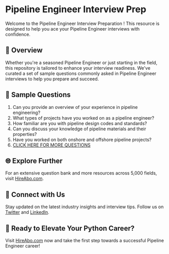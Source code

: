 # Pipeline Engineer Interview Prep

Welcome to the Pipeline Engineer Interview Preparation ! This resource is designed to help you ace your Pipeline Engineer interviews with confidence.

## 🚀 Overview

Whether you're a seasoned Pipeline Engineer or just starting in the field, this repository is tailored to enhance your interview readiness. We've curated a set of sample questions commonly asked in Pipeline Engineer interviews to help you prepare and succeed.

## 📝 Sample Questions

1. Can you provide an overview of your experience in pipeline engineering?
2. What types of projects have you worked on as a pipeline engineer?
3. How familiar are you with pipeline design codes and standards?
4. Can you discuss your knowledge of pipeline materials and their properties?
5. Have you worked on both onshore and offshore pipeline projects?
6. [CLICK HERE FOR MORE QUESTIONS](https://hireabo.com/job/3_0_28/Pipeline%20Engineer)

## 🌐 Explore Further

For an extensive question bank and more resources across 5,000 fields, visit [HireAbo.com](https://www.hireabo.com).

## 📱 Connect with Us

Stay updated on the latest industry insights and interview tips. Follow us on [Twitter](https://twitter.com/hireabo) and [LinkedIn](https://www.linkedin.com/in/hire-abo-3609972a8/).

## 🚀 Ready to Elevate Your Python Career?

Visit [HireAbo.com](https://www.hireabo.com) now and take the first step towards a successful Pipeline Engineer career!